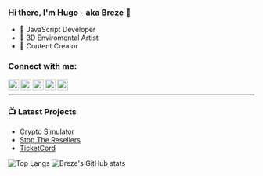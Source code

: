 ### Hi there, I'm Hugo - aka [Breze][twitch] 👋


- 🔭 JavaScript Developer
- 🌱 3D Enviromental Artist
- 👯 Content Creator

### Connect with me:

[<img align="left" alt="breze.site" width="22px" src="https://www.freeiconspng.com/thumbs/website-icon/website-icon-11.png" />][website]
[<img align="left" alt="Breze | Twitch" width="22px" src="https://static.wikia.nocookie.net/logopedia/images/8/83/Twitch_icon.svg/revision/latest/scale-to-width-down/250?cb=20200130150510" />][twitch]
[<img align="left" alt="Breze | YouTube" width="22px" src="https://upload.wikimedia.org/wikipedia/commons/4/42/YouTube_icon_%282013-2017%29.png" />][youtube]
[<img align="left" alt="Breze | Twitter" width="22px" src="https://www.iconpacks.net/icons/2/free-twitter-logo-icon-2429-thumb.png" />][twitter]
[<img align="left" alt="Breze | Discord" width="22px" src="https://www.freepnglogos.com/uploads/discord-logo-png/seven-kingdoms-9.png" />][discord]

<br />

---

### 📺 Latest Projects

- [Crypto Simulator](#)
- [Stop The Resellers](https://stopthersellers.com)
- [TicketCord](https://ticketcord.com)


![Top Langs](https://github-readme-stats.vercel.app/api/top-langs/?username=brezedc&theme=dark&show_icons=true)
![Breze's GitHub stats](https://github-readme-stats.vercel.app/api?username=brezedc&theme=dark&show_icons=true)



[website]: https://breze.site
[twitch]: https://twitch.tv/breze
[twitter]: https://twitter.com/breze_v
[youtube]: https://www.youtube.com/c/Brezedc/videos
[discord]: https://discord.gg/breze
